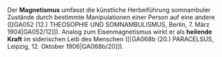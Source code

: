 
Der **Magnetismus** umfasst die künstliche Herbeiführung somnambuler Zustände durch bestimmte Manipulationen einer Person auf eine andere ([[GA052 (12.) THEOSOPHIE UND SOMNAMBULISMUS, Berlin, 7. März 1904|GA052/12]]). Analog zum Eisenmagnetismus wirkt er als **heilende Kraft** im siderischen Leib des Menschen ([[GA068b (20.) PARACELSUS, Leipzig, 12. Oktober 1906|GA068b/20]]).
